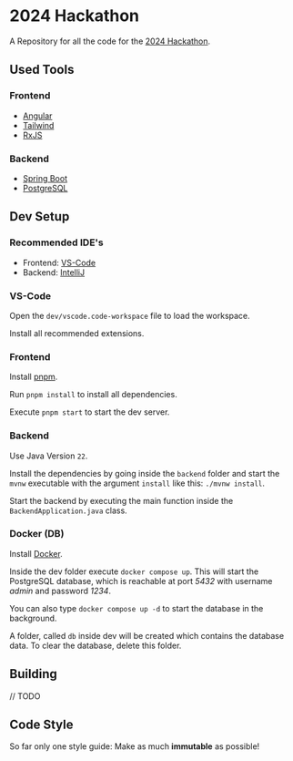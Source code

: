 # 2024 Hackathon

A Repository for all the code for the [2024 Hackathon](https://viscon.vis.ethz.ch/2024/hackathon).

## Used Tools

### Frontend

- [Angular](https://angular.dev/)
- [Tailwind](https://tailwindcss.com/)
- [RxJS](https://rxjs.dev/)

### Backend

- [Spring Boot](https://spring.io/projects/spring-boot)
- [PostgreSQL](https://www.postgresql.org/)

## Dev Setup

### Recommended IDE's

- Frontend: [VS-Code](https://code.visualstudio.com/)
- Backend: [IntelliJ](https://www.jetbrains.com/idea/)

### VS-Code

Open the `dev/vscode.code-workspace` file to load the workspace.

Install all recommended extensions.

### Frontend

Install [pnpm](https://pnpm.io/installation).

Run `pnpm install` to install all dependencies.

Execute `pnpm start` to start the dev server.

### Backend

Use Java Version `22`.

Install the dependencies by going inside the `backend` folder and start the `mvnw` executable with the argument `install` like this: `./mvnw install`.

Start the backend by executing the main function inside the `BackendApplication.java` class.

### Docker (DB)

Install [Docker](https://www.docker.com/).

Inside the dev folder execute `docker compose up`. This will start the PostgreSQL database, which is reachable
at port *5432* with username *admin* and password *1234*.

You can also type `docker compose up -d` to start the database in the background.

A folder, called `db` inside dev will be created which contains the database data. To clear the database, delete this folder.

## Building

// TODO

## Code Style

So far only one style guide: Make as much **immutable** as possible!
